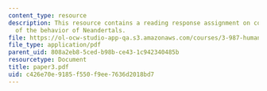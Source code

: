 ```yaml
---
content_type: resource
description: This resource contains a reading response assignment on contrasting views
  of the behavior of Neandertals.
file: https://ol-ocw-studio-app-qa.s3.amazonaws.com/courses/3-987-human-origins-and-evolution-spring-2006/c426e70e9185f550f9ee7636d2018bd7_paper3.pdf
file_type: application/pdf
parent_uid: 808a2eb8-5ced-b98b-ce43-1c942340485b
resourcetype: Document
title: paper3.pdf
uid: c426e70e-9185-f550-f9ee-7636d2018bd7
---
```

